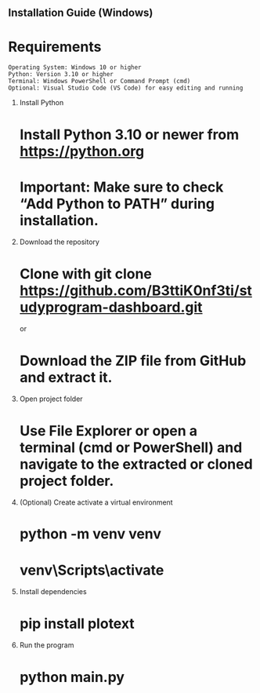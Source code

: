 ## Installation Guide (Windows) ##

# Requirements
    Operating System: Windows 10 or higher
    Python: Version 3.10 or higher
    Terminal: Windows PowerShell or Command Prompt (cmd)
    Optional: Visual Studio Code (VS Code) for easy editing and running

1. Install Python
    # Install Python 3.10 or newer from https://python.org
    # Important: Make sure to check “Add Python to PATH” during installation. 

2. Download the repository
    # Clone with git clone https://github.com/B3ttiK0nf3ti/studyprogram-dashboard.git 
    or
    # Download the ZIP file from GitHub and extract it.

3. Open project folder
    # Use File Explorer or open a terminal (cmd or PowerShell) and navigate to the extracted or cloned project folder. 

4. (Optional) Create activate a virtual environment
    # python -m venv venv
    # venv\Scripts\activate

5. Install dependencies
    # pip install plotext

6. Run the program
    # python main.py
